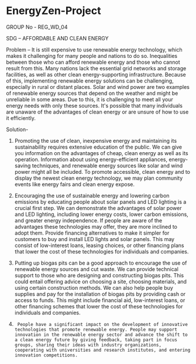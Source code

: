 # EnergyZen-Project
GROUP No - REG_WD_04

SDG – AFFORDABLE AND CLEAN ENERGY 

 
Problem – It is still expensive to use renewable energy technology, which makes it challenging for many people and nations to do so. Inequalities between those who can afford renewable energy and those who cannot result from this. Many nations lack the essential grid networks and storage facilities, as well as other clean energy-supporting infrastructure. Because of this, implementing renewable energy solutions can be challenging, especially in rural or distant places. Solar and wind power are two examples of renewable energy sources that depend on the weather and might be unreliable in some areas. Due to this, it is challenging to meet all your energy needs with only these sources. It's possible that many individuals are unaware of the advantages of clean energy or are unsure of how to use it efficiently. 
 

Solution-   

1.	Promoting the use of clean, inexpensive energy and maintaining its sustainability requires extensive education of the public. We can give you information on the advantages of cheap, clean energy as well as its operation. Information about using energy-efficient appliances, energy-saving techniques, and renewable energy sources like solar and wind power might all be included. To promote accessible, clean energy and to display the newest clean energy technology, we may plan community events like energy fairs and clean energy expose. 

 
2.	Encouraging the use of sustainable energy and lowering carbon emissions by educating people about solar panels and LED lighting is a crucial first step. We can demonstrate the advantages of solar power and LED lighting, including lower energy costs, lower carbon emissions, and greater energy independence. If people are aware of the advantages these technologies may offer, they are more inclined to adopt them. Provide financing alternatives to make it simpler for customers to buy and install LED lights and solar panels. This may consist of low-interest loans, leasing choices, or other financing plans that lower the cost of these technologies for individuals and companies. 

 
3.	Putting up biogas pits can be a good approach to encourage the use of renewable energy sources and cut waste. We can provide technical support to those who are designing and constructing biogas pits. This could entail offering advice on choosing a site, choosing materials, and using certain construction methods. We can also help people buy supplies and pay for the installation of biogas pits by providing cash or access to funds. This might include financial aid, low-interest loans, or other financing schemes that lower the cost of these technologies for individuals and companies. 

 

4.      People have a significant impact on the development of innovative technologies that promote renewable energy. People may support innovation in the renewable energy sector and advance the shift to a clean energy future by giving feedback, taking part in focus groups, sharing their ideas with industry organizations, cooperating with universities and research institutes, and entering innovation competitions.
